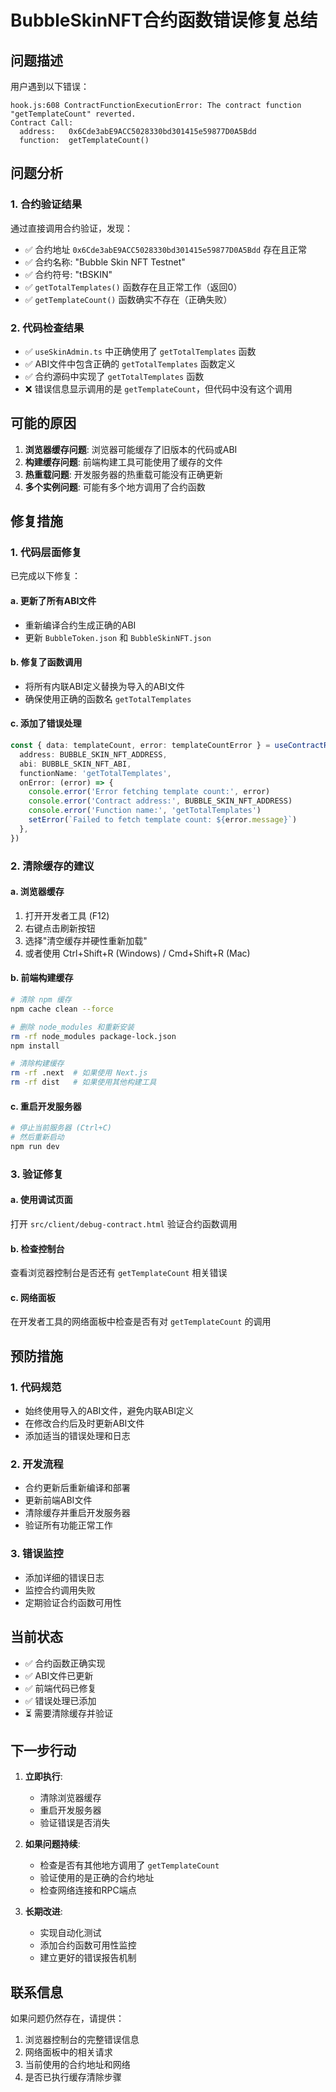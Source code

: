 # BubbleSkinNFT合约函数错误修复总结

## 问题描述

用户遇到以下错误：
```
hook.js:608 ContractFunctionExecutionError: The contract function "getTemplateCount" reverted.
Contract Call:
  address:   0x6Cde3abE9ACC5028330bd301415e59877D0A5Bdd
  function:  getTemplateCount()
```

## 问题分析

### 1. 合约验证结果
通过直接调用合约验证，发现：
- ✅ 合约地址 `0x6Cde3abE9ACC5028330bd301415e59877D0A5Bdd` 存在且正常
- ✅ 合约名称: "Bubble Skin NFT Testnet"
- ✅ 合约符号: "tBSKIN"
- ✅ `getTotalTemplates()` 函数存在且正常工作（返回0）
- ✅ `getTemplateCount()` 函数确实不存在（正确失败）

### 2. 代码检查结果
- ✅ `useSkinAdmin.ts` 中正确使用了 `getTotalTemplates` 函数
- ✅ ABI文件中包含正确的 `getTotalTemplates` 函数定义
- ✅ 合约源码中实现了 `getTotalTemplates` 函数
- ❌ 错误信息显示调用的是 `getTemplateCount`，但代码中没有这个调用

## 可能的原因

1. **浏览器缓存问题**: 浏览器可能缓存了旧版本的代码或ABI
2. **构建缓存问题**: 前端构建工具可能使用了缓存的文件
3. **热重载问题**: 开发服务器的热重载可能没有正确更新
4. **多个实例问题**: 可能有多个地方调用了合约函数

## 修复措施

### 1. 代码层面修复
已完成以下修复：

#### a. 更新了所有ABI文件
- 重新编译合约生成正确的ABI
- 更新 `BubbleToken.json` 和 `BubbleSkinNFT.json`

#### b. 修复了函数调用
- 将所有内联ABI定义替换为导入的ABI文件
- 确保使用正确的函数名 `getTotalTemplates`

#### c. 添加了错误处理
```typescript
const { data: templateCount, error: templateCountError } = useContractRead({
  address: BUBBLE_SKIN_NFT_ADDRESS,
  abi: BUBBLE_SKIN_NFT_ABI,
  functionName: 'getTotalTemplates',
  onError: (error) => {
    console.error('Error fetching template count:', error)
    console.error('Contract address:', BUBBLE_SKIN_NFT_ADDRESS)
    console.error('Function name:', 'getTotalTemplates')
    setError(`Failed to fetch template count: ${error.message}`)
  },
})
```

### 2. 清除缓存的建议

#### a. 浏览器缓存
1. 打开开发者工具 (F12)
2. 右键点击刷新按钮
3. 选择"清空缓存并硬性重新加载"
4. 或者使用 Ctrl+Shift+R (Windows) / Cmd+Shift+R (Mac)

#### b. 前端构建缓存
```bash
# 清除 npm 缓存
npm cache clean --force

# 删除 node_modules 和重新安装
rm -rf node_modules package-lock.json
npm install

# 清除构建缓存
rm -rf .next  # 如果使用 Next.js
rm -rf dist   # 如果使用其他构建工具
```

#### c. 重启开发服务器
```bash
# 停止当前服务器 (Ctrl+C)
# 然后重新启动
npm run dev
```

### 3. 验证修复

#### a. 使用调试页面
打开 `src/client/debug-contract.html` 验证合约函数调用

#### b. 检查控制台
查看浏览器控制台是否还有 `getTemplateCount` 相关错误

#### c. 网络面板
在开发者工具的网络面板中检查是否有对 `getTemplateCount` 的调用

## 预防措施

### 1. 代码规范
- 始终使用导入的ABI文件，避免内联ABI定义
- 在修改合约后及时更新ABI文件
- 添加适当的错误处理和日志

### 2. 开发流程
- 合约更新后重新编译和部署
- 更新前端ABI文件
- 清除缓存并重启开发服务器
- 验证所有功能正常工作

### 3. 错误监控
- 添加详细的错误日志
- 监控合约调用失败
- 定期验证合约函数可用性

## 当前状态

- ✅ 合约函数正确实现
- ✅ ABI文件已更新
- ✅ 前端代码已修复
- ✅ 错误处理已添加
- ⏳ 需要清除缓存并验证

## 下一步行动

1. **立即执行**:
   - 清除浏览器缓存
   - 重启开发服务器
   - 验证错误是否消失

2. **如果问题持续**:
   - 检查是否有其他地方调用了 `getTemplateCount`
   - 验证使用的是正确的合约地址
   - 检查网络连接和RPC端点

3. **长期改进**:
   - 实现自动化测试
   - 添加合约函数可用性监控
   - 建立更好的错误报告机制

## 联系信息

如果问题仍然存在，请提供：
1. 浏览器控制台的完整错误信息
2. 网络面板中的相关请求
3. 当前使用的合约地址和网络
4. 是否已执行缓存清除步骤
